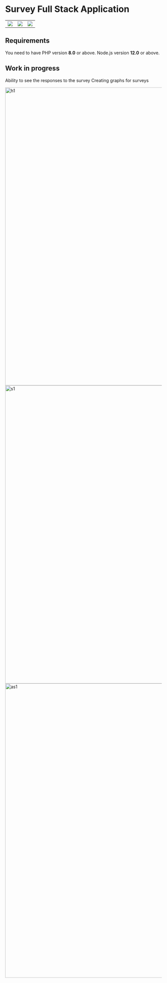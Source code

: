 # Survey Full Stack Application

<table>
    <tr>
        <td>
            <a href="https://laravel.com"><img src="https://i.imgur.com/pBNT1yy.png" /></a>
        </td>
        <td>
            <a href="https://vuejs.org/"><img src="https://i.imgur.com/BxQe48y.png" /></a>
        </td>
        <td>
            <a href="https://tailwindcss.com/"><img src="https://i.imgur.com/wdYXsgR.png" /></a>
        </td>
    </tr>
</table> 


## Requirements
You need to have PHP version **8.0** or above. Node.js version **12.0** or above.



## Work in progress
Ability to see the responses to the survey
Creating graphs for surveys




<img width="959" alt="h1" src="https://user-images.githubusercontent.com/94039553/161499822-86c2278c-95d8-4318-8ded-c07da3befa4b.png">

<img width="959" alt="s1" src="https://user-images.githubusercontent.com/94039553/161499842-e4469d62-e01f-4c14-b05e-0ca6290c2e77.png">

<img width="947" alt="as1" src="https://user-images.githubusercontent.com/94039553/161499855-2141639b-1a15-4760-8156-02a07442a466.png">





